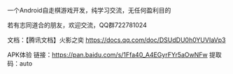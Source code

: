 一个Android自走棋游戏开发，纯学习交流，无任何盈利目的

若有志同道合的朋友，欢迎交流，QQ群722781024

文档：【腾讯文档】火影之奕
https://docs.qq.com/doc/DSUdDU0h0YUVIaVp3

APK体验
链接：https://pan.baidu.com/s/1Ffa40_A4EGyrFYr5aOwNFw
提取码：auto
